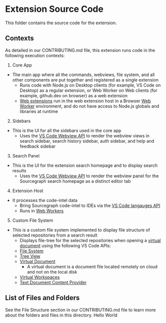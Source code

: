 # Extension Source Code

This folder contains the source code for the extension.

## Contexts

As detailed in our CONTRIBUTING.md file, this extension runs code in the following execution contexts:

1. Core App

- The main app where all the commands, webviews, file system, and all other components are put together and registered
  as a single extension
  - Runs code with Node.js on Desktop clients (for example, VS Code on Desktop) as a regular extension, or Web Worker
    on Web clients (for example, github.dev on browser) as a web extension
  - [Web extensions](https://code.visualstudio.com/api/extension-guides/web-extensions) run in the web extension host
    in a Browser [Web Worker](https://developer.mozilla.org/en-US/docs/Web/API/Worker) environment, and do not have
    access to Node.js globals and libraries at runtime

2. Sidebars

- This is the UI for all the sidebars used in the core app
  - Uses the [VS Code Webview API](https://code.visualstudio.com/api/extension-guides/webview) to render the webview
    views in search sidebar, search history sidebar, auth sidebar, and help and feedback sidebar

3. Search Panel

- This is the UI for the extension search homepage and to display search results
  - Uses the [VS Code Webview API](https://code.visualstudio.com/api/extension-guides/webview) to render the webview
    panel for the Sourcegraph search homepage as a distinct editor tab

4. Extension Host

- It processes the code-intel data
  - Bring Sourcegraph code-intel to IDEs via
    the [VS Code langauges API](https://code.visualstudio.com/api/language-extensions/programmatic-language-features)
  - Runs in [Web Workers](https://developer.mozilla.org/en-US/docs/Web/API/Web_Workers_API)

5. Custom File System

- This is a custom file system implemented to display file structure of selected repositories from a search result
  - Displays file-tree for the selected repositories when opening
    a [virtual document](https://code.visualstudio.com/api/extension-guides/virtual-documents) using the following VS
    Code APIs:
  - [File System](https://code.visualstudio.com/api/references/vscode-api#FileSystemProvider)
  - [Tree View](https://code.visualstudio.com/api/extension-guides/tree-view)
  - [Virtual Document](https://code.visualstudio.com/api/extension-guides/virtual-documents)
    - A virtual document is a document file located remotely on cloud and not on the local disk
  - [Virtual Workspaces](https://code.visualstudio.com/api/extension-guides/virtual-workspaces)
  - [Text Document Content Provider](https://code.visualstudio.com/api/extension-guides/virtual-documents#textdocumentcontentprovider)

## List of Files and Folders

See the File Structure section in our CONTRIBUTING.md file to learn more about the folders and files in this directory.
Hello World
